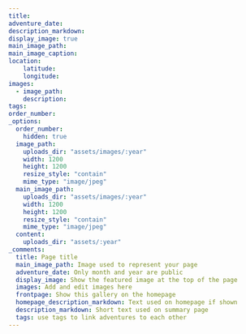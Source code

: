 ```yaml
---
title:
adventure_date:
description_markdown: 
display_image: true
main_image_path:
main_image_caption:
location:
    latitude: 
    longitude: 
images:
  - image_path:
    description:
tags:
order_number:
_options:
  order_number:
    hidden: true
  image_path:
    uploads_dir: "assets/images/:year"
    width: 1200
    height: 1200
    resize_style: "contain"
    mime_type: "image/jpeg"
  main_image_path:
    uploads_dir: "assets/images/:year"
    width: 1200
    height: 1200
    resize_style: "contain"
    mime_type: "image/jpeg"
  content:
    uploads_dir: "assets/:year"
_comments:
  title: Page title
  main_image_path: Image used to represent your page
  adventure_date: Only month and year are public
  display_image: Show the featured image at the top of the page
  images: Add and edit images here
  frontpage: Show this gallery on the homepage
  homepage_description_markdown: Text used on homepage if shown
  description_markdown: Short text used on summary page
  tags: use tags to link adventures to each other
---
```

